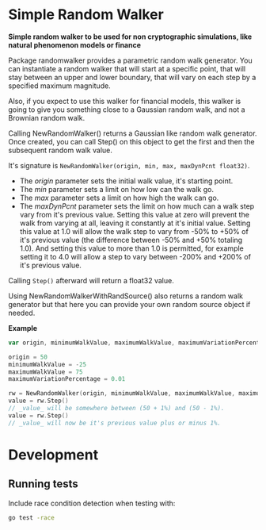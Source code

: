 # Simple Random Walker

**Simple random walker to be used for non cryptographic simulations, like
natural phenomenon models or finance**

Package randomwalker provides a parametric random walk generator. You can
instantiate a random walker that will start at a specific point, that will stay
between an upper and lower boundary, that will vary on each step by a specified
maximum magnitude.

Also, if you expect to use this walker for financial models, this walker is
going to give you something close to a Gaussian random walk, and not a Brownian
random walk.

Calling NewRandomWalker() returns a Gaussian like random walk generator.  Once
created, you can call Step() on this object to get the first and then the
subsequent random walk value.

It's signature is `NewRandomWalker(origin, min, max, maxDynPcnt float32)`.

- The _origin_ parameter sets the initial walk value, it's starting point.
- The _min_ parameter sets a limit on how low can the walk go.
- The _max_ parameter sets a limit on how high the walk can go.
- The _maxDynPcnt_ parameter sets the limit on how much can a walk step vary from
  it's previous value. Setting this value at zero will prevent the walk from
  varying at all, leaving it constantly at it's initial value. Setting this
  value at 1.0 will allow the walk step to vary from -50% to +50% of it's
  previous value (the difference between -50% and +50% totaling 1.0). And
  setting this value to more than 1.0 is permitted, for example setting it to 4.0
  will allow a step to vary between -200% and +200% of it's previous value.

Calling `Step()` afterward will return a float32 value.

Using NewRandomWalkerWithRandSource() also returns a random walk generator but
that here you can provide your own random source object if needed.

**Example**

```go
var origin, minimumWalkValue, maximumWalkValue, maximumVariationPercentage float32

origin = 50
minimumWalkValue = -25
maximumWalkValue = 75
maximumVariationPercentage = 0.01

rw = NewRandomWalker(origin, minimumWalkValue, maximumWalkValue, maximumVariationPercentage)
value = rw.Step()
// _value_ will be somewhere between (50 + 1%) and (50 - 1%).
value = rw.Step()
// _value_ will now be it's previous value plus or minus 1%.
```

# Development

## Running tests

Include race condition detection when testing with:

```bash
go test -race
```